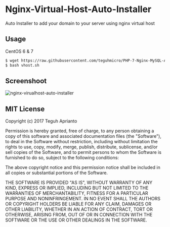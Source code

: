 # Nginx-Virtual-Host-Auto-Installer
Auto Installer to add your domain to your server using nginx virtual host

## Usage ##

CentOS 6 & 7
```bash
$ wget https://raw.githubusercontent.com/teguhmicro/PHP-7-Nginx-MySQL-Auto-Installer/master/installer-for-centos-6.sh -O install.sh
$ bash vhost.sh
```
## Screenshoot ##
![nginx-virualhost-auto-installer](https://raw.githubusercontent.com/teguhmicro/Nginx-Virtual-Host-Auto-Installer/master/nginx-vhost-auto-installer.PNG)


## MIT License ##

Copyright (c) 2017 Teguh Aprianto

Permission is hereby granted, free of charge, to any person obtaining a copy
of this software and associated documentation files (the "Software"), to deal
in the Software without restriction, including without limitation the rights
to use, copy, modify, merge, publish, distribute, sublicense, and/or sell
copies of the Software, and to permit persons to whom the Software is
furnished to do so, subject to the following conditions:

The above copyright notice and this permission notice shall be included in all
copies or substantial portions of the Software.

THE SOFTWARE IS PROVIDED "AS IS", WITHOUT WARRANTY OF ANY KIND, EXPRESS OR
IMPLIED, INCLUDING BUT NOT LIMITED TO THE WARRANTIES OF MERCHANTABILITY,
FITNESS FOR A PARTICULAR PURPOSE AND NONINFRINGEMENT. IN NO EVENT SHALL THE
AUTHORS OR COPYRIGHT HOLDERS BE LIABLE FOR ANY CLAIM, DAMAGES OR OTHER
LIABILITY, WHETHER IN AN ACTION OF CONTRACT, TORT OR OTHERWISE, ARISING FROM,
OUT OF OR IN CONNECTION WITH THE SOFTWARE OR THE USE OR OTHER DEALINGS IN THE
SOFTWARE.
